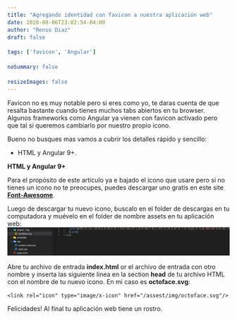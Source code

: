```yaml
---
title: "Agregando identidad con favicon a nuestra aplicación web"
date: 2020-08-06T23:02:54-04:00
author: "Renso Diaz"
draft: false
 
tags: ['favicon', 'Angular']
 
noSummary: false
 
resizeImages: false
---
```

 
Favicon no es muy notable pero si eres como yo, te daras cuenta de que resalta bastante cuando tienes muchos tabs abiertos en tu browser. Algunos frameworks como Angular ya vienen con favicon activado pero que tal si queremos cambiarlo por nuestro propio icono.
 
Bueno no busques mas vamos a cubrir los detalles rápido y sencillo:
 
- HTML y Angular 9+.
 
**HTML y Angular 9+**
 
Para el propósito de este artículo ya e bajado el icono que usare pero si no tienes un icono no te preocupes, puedes descargar uno gratis en este site [**Font-Awesome**](https://fontawesome.com/icons?d=gallery).
 
Luego de descargar tu nuevo icono, buscalo en el folder de descargas en tu computadora y muévelo en el folder de nombre assets en tu aplicación web:
![](icon-location.png)
 
Abre tu archivo de entrada **index.html** or el archivo de entrada con otro nombre y inserta las siguiente linea en la section **head** de tu archivo HTML con el nombre de tu nuevo icono. En mi caso es **octoface.svg**:
```
<link rel="icon" type="image/x-icon" href="/assest/img/octoface.svg"/>
```
 
Felicidades! Al final tu aplicación web tiene un rostro.
 
 


